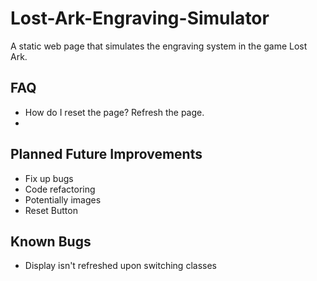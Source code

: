 # Lost-Ark-Engraving-Simulator
 A static web page that simulates the engraving system in the game Lost Ark.
 
 ## FAQ
 - How do I reset the page? Refresh the page.
 - 
## Planned Future Improvements
- Fix up bugs
- Code refactoring
- Potentially images
- Reset Button

## Known Bugs
- Display isn't refreshed upon switching classes
